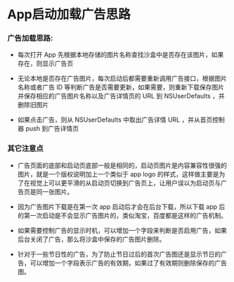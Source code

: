 # App启动加载广告思路
### 广告加载思路:
* 每次打开 App 先根据本地存储的图片名称查找沙盒中是否存在该图片，如果存在，则显示广告页

* 无论本地是否存在广告图片，每次启动后都需要重新调用广告接口，根据图片名称或者广告 ID 等判断广告是否需要更新，如果需要，则重新下载保存图片并保存相应的广告图片名称以及广告详情页的 URL 到 NSUserDefaults ，并删除旧图片

* 如果点击广告，则从 NSUserDefaults 中取出广告详情 URL ，并从首页控制器 push 到广告详情页

### 其它注意点
* 广告页面的底部和启动页底部一般是相同的，启动页图片是内容兼容性很强的图片，就是一个版权说明加上一个类似于 app logo 的样式，这样做主要是为了在视觉上可以更平滑的从启动页切换到广告页上，让用户误以为启动页与广告页是同一张图片。

* 因为广告图片下载是在第一次 app 启动后才会在后台下载，所以下载 app 后的第一次启动是不会显示广告图片的，类似淘宝，百度都是这样的广告机制。

* 如果需要控制广告的显示时机，可以增加一个字段来判断是否启用广告，如果后台关闭了广告，那么将沙盒中保存的广告图片删除。

* 针对于一些节日性的广告，为了防止节日过后的首次广告图还是显示节日的广告，可以增加一个字段表示广告的有效期，如果过了有效期则删除保存的广告图。


